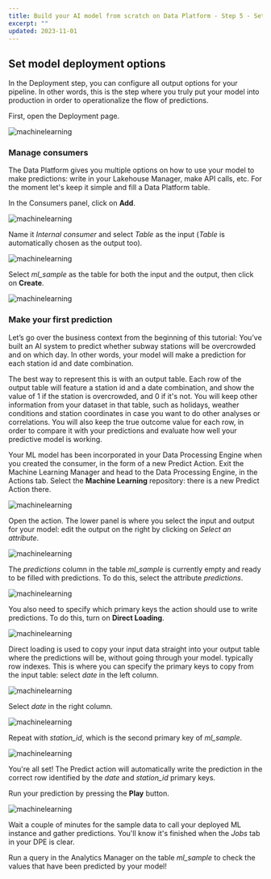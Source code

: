 ```yaml
---
title: Build your AI model from scratch on Data Platform - Step 5 - Setup deployment options
excerpt: ""
updated: 2023-11-01
---
```


## Set model deployment options

In the Deployment step, you can configure all output options for your pipeline. In other words, this is the step where you truly put your model into production in order to operationalize the flow of predictions.

First, open the Deployment page.

![machinelearning](images/deployment-open.png)

### Manage consumers

The Data Platform gives you multiple options on how to use your model to make predictions: write in your Lakehouse Manager, make API calls, etc. For the moment let's keep it simple and fill a Data Platform table.

In the Consumers panel, click on **Add**.

![machinelearning](images/deployment-add-consumer.png)

Name it *Internal consumer* and select *Table* as the input (*Table* is automatically chosen as the output too).

![machinelearning](images/deployment-add-consumer2.png)

Select *ml_sample* as the table for both the input and the output, then click on **Create**.

![machinelearning](images/deployment-add-consumer3.png)

### Make your first prediction

Let’s go over the business context from the beginning of this tutorial: You’ve built an AI system to predict whether subway stations will be overcrowded and on which day. In other words, your model will make a prediction for each station id and date combination.

The best way to represent this is with an output table. Each row of the output table will feature a station id and a date combination, and show the value of 1 if the station is overcrowded, and 0 if it's not. You will keep other information from your dataset in that table, such as holidays, weather conditions and station coordinates in case you want to do other analyses or correlations. You will also keep the true outcome value for each row, in order to compare it with your predictions and evaluate how well your predictive model is working.

Your ML model has been incorporated in your Data Processing Engine when you created the consumer, in the form of a new Predict Action. Exit the Machine Learning Manager and head to the Data Processing Engine, in the Actions tab. Select the **Machine Learning** repository: there is a new Predict Action there.

![machinelearning](images/deployment-predict.png)

Open the action. The lower panel is where you select the input and output for your model: edit the output on the right by clicking on *Select an attribute*.

![machinelearning](images/deployment-predict2.png)

The *predictions* column in the table *ml_sample* is currently empty and ready to be filled with predictions. To do this, select the attribute *predictions*.

![machinelearning](images/deployment-predict3.png)

You also need to specify which primary keys the action should use to write predictions. To do this, turn on **Direct Loading**.

![machinelearning](images/deployment-predict4.png)

Direct loading is used to copy your input data straight into your output table where the predictions will be, without going through your model. typically row indexes. This is where you can specify the primary keys to copy from the input table: select *date* in the left column.

![machinelearning](images/deployment-predict5.png)

Select *date* in the right column.

![machinelearning](images/deployment-predict6.png)

Repeat with *station_id*, which is the second primary key of *ml_sample*.

![machinelearning](images/deployment-predict7.png)

You're all set! The Predict action will automatically write the prediction in the correct row identified by the *date* and *station_id* primary keys.

Run your prediction by pressing the **Play** button.

![machinelearning](images/deployment-run.png)

Wait a couple of minutes for the sample data to call your deployed ML instance and gather predictions. You'll know it's finished when the *Jobs* tab in your DPE is clear.

Run a query in the Analytics Manager on the table *ml_sample* to check the values that have been predicted by your model!